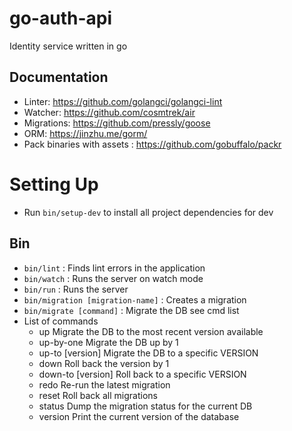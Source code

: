 # go-auth-api
Identity service written in go

## Documentation
- Linter: https://github.com/golangci/golangci-lint
- Watcher: https://github.com/cosmtrek/air
- Migrations: https://github.com/pressly/goose
- ORM: https://jinzhu.me/gorm/
- Pack binaries with assets : https://github.com/gobuffalo/packr

# Setting Up
- Run ```bin/setup-dev``` to install all project dependencies for dev

## Bin
- ```bin/lint```                        : Finds lint errors in the application
- ```bin/watch```                       : Runs the server on watch mode
- ```bin/run```                         : Runs the server
- ```bin/migration [migration-name]```  : Creates a migration
- ```bin/migrate [command]```           : Migrate the DB see cmd list
- List of commands
    - up                   Migrate the DB to the most recent version available
    - up-by-one            Migrate the DB up by 1
    - up-to [version]        Migrate the DB to a specific VERSION
    - down                 Roll back the version by 1
    - down-to [version]     Roll back to a specific VERSION
    - redo                 Re-run the latest migration
    - reset                Roll back all migrations
    - status               Dump the migration status for the current DB
    - version              Print the current version of the database



